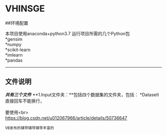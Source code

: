 # VHINSGE

##环境配置

本项目使用anaconda+python3.7
运行项目所需的几个Python包<br>
*gensim<br>
*numpy<br>
*scikit-learn<br>
*imlearn<br>
*pandas<br>


***
## 文件说明
***共有三个文件***
**1.Input文件夹：**包括四个数据集的文件夹，包括：
*DatasetⅠ
直接回车不能换行，<br>  
要使用\<br> <br>
https://blog.csdn.net/u012067966/article/details/50736647
  
    VB发布的辅导辅导辅导丰富的  
